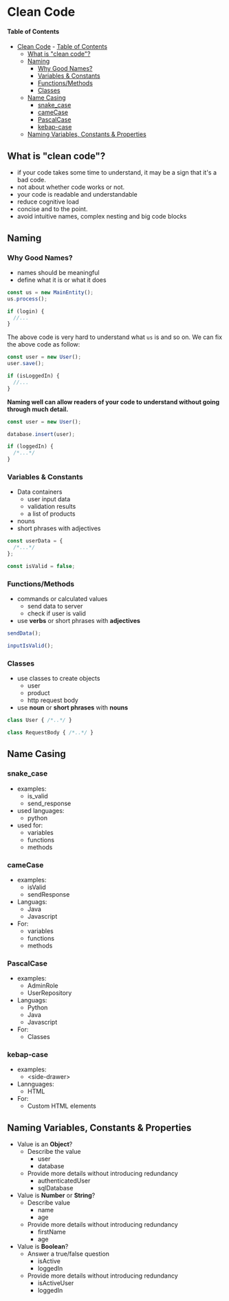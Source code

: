 # Clean Code

#### Table of Contents
- [Clean Code](#clean-code)
      - [Table of Contents](#table-of-contents)
  - [What is "clean code"?](#what-is-clean-code)
  - [Naming](#naming)
    - [Why Good Names?](#why-good-names)
    - [Variables & Constants](#variables--constants)
    - [Functions/Methods](#functionsmethods)
    - [Classes](#classes)
  - [Name Casing](#name-casing)
    - [snake_case](#snake_case)
    - [cameCase](#camecase)
    - [PascalCase](#pascalcase)
    - [kebap-case](#kebap-case)
  - [Naming Variables, Constants & Properties](#naming-variables-constants--properties)

## What is "clean code"?

- if your code takes some time to understand, it may be a sign that it's a bad code.
- not about whether code works or not.
- your code is readable and understandable
- reduce cognitive load
- concise and to the point.
- avoid intuitive names, complex nesting and big code blocks

## Naming

### Why Good Names?

- names should be meaningful
- define what it is or what it does

```js
const us = new MainEntity();
us.process();

if (login) {
  //...
}
```

The above code is very hard to understand what `us` is and so on. We can fix the above code as follow:

```js
const user = new User();
user.save();

if (isLoggedIn) {
  //...
}
```

**Naming well can allow readers of your code to understand without going through much detail.**

```js
const user = new User();
```

```js
database.insert(user);
```

```js
if (loggedIn) {
  /*...*/
}
```

### Variables & Constants

- Data containers
  - user input data
  - validation results
  - a list of products
- nouns
- short phrases with adjectives

```js
const userData = {
  /*...*/
};

const isValid = false;
```

### Functions/Methods

- commands or calculated values
  - send data to server
  - check if user is valid
- use **verbs** or short phrases with **adjectives**

```js
sendData();

inputIsValid();
```

### Classes
- use classes to create objects
  - user
  - product
  - http request body
- use __noun__ or __short phrases__ with __nouns__

```js
class User { /*..*/ }

class RequestBody { /*..*/ }
```

## Name Casing

### snake_case
- examples:
  - is_valid
  - send_response
- used languages:
  - python
- used for:
  - variables
  - functions
  - methods
### cameCase
- examples:
  - isValid
  - sendResponse
- Languags:
  - Java
  - Javascript
- For:
  - variables
  - functions
  - methods

### PascalCase
- examples:
  - AdminRole
  - UserRepository
- Languags:
  - Python
  - Java
  - Javascript
- For:
  - Classes
### kebap-case
- examples:
  - \<side-drawer\>
- Lannguages:
  - HTML
- For:
  - Custom HTML elements

## Naming Variables, Constants & Properties
- Value is an __Object__?
  - Describe the value
    - user
    - database
  - Provide more details without introducing redundancy
    - authenticatedUser
    - sqlDatabase
- Value is __Number__ or __String__?
  - Describe value
    - name
    - age
  - Provide more details without introducing redundancy
    - firstName
    - age
- Value is __Boolean__?
  - Answer a true/false question
    - isActive
    - loggedIn
  - Provide more details without introducing redundancy
    - isActiveUser
    - loggedIn
